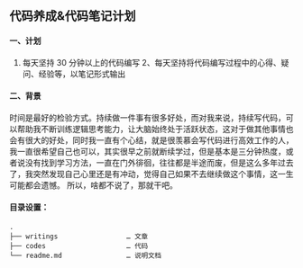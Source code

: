 ## 代码养成&代码笔记计划

#### 一、计划

1. 每天坚持 30 分钟以上的代码编写
2、每天坚持将代码编写过程中的心得、疑问、经验等，以笔记形式输出

#### 二、背景

时间是最好的检验方式。持续做一件事有很多好处，而对我来说，持续写代码，可以帮助我不断训练逻辑思考能力，让大脑始终处于活跃状态，这对于做其他事情也会有很大的好处，同时我一直有个心结，就是很羡慕会写代码进行高效工作的人，我一直很希望自己也可以，其实很早之前就断续学过，但是基本是三分钟热度，或者说没有找到学习方法，一直在门外徘徊，往往都是半途而废，但是这么多年过去了，我突然发现自己心里还是有冲动，觉得自己如果不去继续做这个事情，这一生可能都会遗憾。
所以，啥都不说了，那就干吧。

#### 目录设置：

```
.
├── writings                 … 文章
├── codes                    … 代码
└── readme.md                … 说明文档
```
